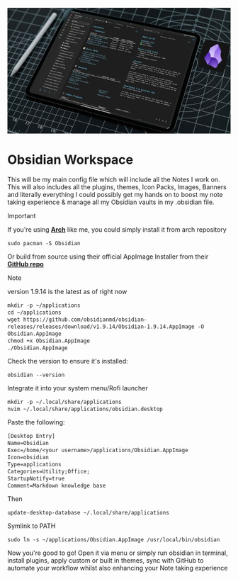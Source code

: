 ![Obsidian](/assets/banners/ObsidianBanner.jpg)
#  Obsidian Workspace 
This will be my main config file which will include all the Notes I work on. This will also includes all the plugins, themes, Icon Packs, Images, Banners and literally everything I could possibly get my hands on to  boost my note taking experience & manage all my Obsidian vaults in my .obsidian file.

> [!IMPORTANT]
If you're using [**Arch**](https://archlinux.org/) like me, you could simply install it from arch repository 

	sudo pacman -S Obsidian

Or build from source using their official AppImage Installer from their [**GitHub repo**](https://github.com/obsidianmd/obsidian-releases/releases/tag/v1.9.14)  


> [!Note]
> version 1.9.14 is the latest as of right now 

```
mkdir -p ~/applications
cd ~/applications
wget https://github.com/obsidianmd/obsidian-releases/releases/download/v1.9.14/Obsidian-1.9.14.AppImage -O Obsidian.AppImage
chmod +x Obsidian.AppImage
./Obsidian.AppImage
```

Check the version to ensure it's installed:

	obsidian --version

Integrate it into your system menu/Rofi launcher

```
mkdir -p ~/.local/share/applications
nvim ~/.local/share/applications/obsidian.desktop
```

Paste the following:
```
[Desktop Entry]
Name=Obsidian
Exec=/home/<your username>/applications/Obsidian.AppImage
Icon=obsidian
Type=applications
Categories=Utility;Office;
StartupNotify=true
Comment=Markdown knowledge base

```

Then
```
update-desktop-database ~/.local/share/applications
```

Symlink to PATH
```
sudo ln -s ~/applications/Obsidian.AppImage /usr/local/bin/obsidian
```
Now you're good to go! Open it via menu or simply run obsidian in terminal, install plugins, apply custom or built in themes, sync with GitHub to automate your workflow whilst also enhancing your Note taking experience 
